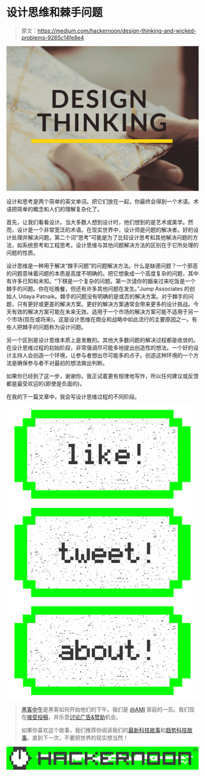 # 设计思维和棘手问题

> 原文：<https://medium.com/hackernoon/design-thinking-and-wicked-problems-9265c14fe8e4>

![](img/b0a20194ac691a0f1cc026f2c200a01f.png)

设计和思考是两个简单的英文单词。把它们放在一起，你最终会得到一个术语。术语把简单的概念和人们的理解复杂化了。

首先，让我们看看设计。当大多数人想到设计时，他们想到的是艺术或美学。然而，设计是一个非常宽泛的术语。在现实世界中，设计师是问题的解决者。好的设计处理并解决问题。第二个词“思考”可能是为了比较设计思考和其他解决问题的方法，如系统思考和工程思考。设计思维与其他问题解决方法的区别在于它所处理的问题的性质。

设计思维是一种用于解决“棘手问题”的问题解决方法。什么是缺德问题？一个邪恶的问题意味着问题的本质是高度不明确的。把它想象成一个高度复杂的问题，其中有许多已知和未知。“下棋是一个复杂的问题。第一次请你的姻亲过来吃饭是一个棘手的问题。你在吃晚餐，但还有许多其他问题在发生。”Jump Associates 的创始人 Udaya Patnaik。棘手的问题没有明确的是或否的解决方案。对于棘手的问题，只有更好或更差的解决方案。更好的解决方案通常会带来更多的设计挑战。今天有效的解决方案可能在未来无效。适用于一个市场的解决方案可能不适用于另一个市场(现在或将来)。这是设计思维在商业和战略中如此流行的主要原因之一。有些人把棘手的问题称为设计问题。

另一个区别是设计思维本质上是发散的。其他大多数问题的解决过程都是收敛的。在设计思维过程的初始阶段，非常强调尽可能多地提出创造性的想法。一个好的设计主持人会创造一个环境，让参与者想出尽可能多的点子。创造这种环境的一个方法是确保参与者不对最初的想法做出判断。

如果你已经到了这一步，谢谢你。我正试着更有规律地写作，所以任何建议或反馈都是最受欢迎的(即使是负面的)。

在我的下一篇文章中，我会写设计思维过程的不同阶段。

[![](img/50ef4044ecd4e250b5d50f368b775d38.png)](http://bit.ly/HackernoonFB)[![](img/979d9a46439d5aebbdcdca574e21dc81.png)](https://goo.gl/k7XYbx)[![](img/2930ba6bd2c12218fdbbf7e02c8746ff.png)](https://goo.gl/4ofytp)

> [黑客中午](http://bit.ly/Hackernoon)是黑客如何开始他们的下午。我们是 [@AMI](http://bit.ly/atAMIatAMI) 家庭的一员。我们现在[接受投稿](http://bit.ly/hackernoonsubmission)，并乐意[讨论广告&赞助](mailto:partners@amipublications.com)机会。
> 
> 如果你喜欢这个故事，我们推荐你阅读我们的[最新科技故事](http://bit.ly/hackernoonlatestt)和[趋势科技故事](https://hackernoon.com/trending)。直到下一次，不要把世界的现实想当然！

![](img/be0ca55ba73a573dce11effb2ee80d56.png)